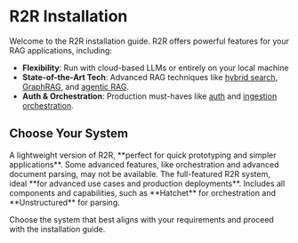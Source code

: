 # R2R Installation

Welcome to the R2R installation guide. R2R offers powerful features for your RAG applications, including:

- **Flexibility**: Run with cloud-based LLMs or entirely on your local machine
- **State-of-the-Art Tech**: Advanced RAG techniques like [hybrid search](/cookbooks/hybrid-search), [GraphRAG](/cookbooks/graphrag), and [agentic RAG](/cookbooks/agent).
- **Auth & Orchestration**: Production must-haves like [auth](/cookbooks/user-auth) and [ingestion orchestration](/cookbooks/orchestration).

## Choose Your System



<CardGroup cols={2}>
  <Card title="R2R Light" icon="feather" href="/documentation/installation/light">
    A lightweight version of R2R, **perfect for quick prototyping and simpler applications**. Some advanced features, like orchestration and advanced document parsing, may not be available.
  </Card>
  <Card title="R2R" icon="server" href="/documentation/installation/full">
    The full-featured R2R system, ideal **for advanced use cases and production deployments**. Includes all components and capabilities, such as **Hatchet** for orchestration and **Unstructured** for parsing.
  </Card>
</CardGroup>

Choose the system that best aligns with your requirements and proceed with the installation guide.